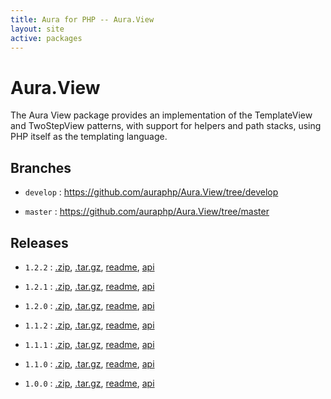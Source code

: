 ```yaml
---
title: Aura for PHP -- Aura.View
layout: site
active: packages
---
```


Aura.View
=========

The Aura View package provides an implementation of the TemplateView and TwoStepView patterns, with support for helpers and path stacks, using PHP itself as the templating language.

Branches
--------

- `develop` : <https://github.com/auraphp/Aura.View/tree/develop>

- `master` : <https://github.com/auraphp/Aura.View/tree/master>

Releases
--------

- `1.2.2` : [.zip](https://github.com/auraphp/Aura.View/zipball/1.2.2), [.tar.gz](https://github.com/auraphp/Aura.View/tarball/1.2.2), [readme](1.2.2/), [api](1.2.2/api/)

- `1.2.1` : [.zip](https://github.com/auraphp/Aura.View/zipball/1.2.1), [.tar.gz](https://github.com/auraphp/Aura.View/tarball/1.2.1), [readme](1.2.1/), [api](1.2.1/api/)

- `1.2.0` : [.zip](https://github.com/auraphp/Aura.View/zipball/1.2.0), [.tar.gz](https://github.com/auraphp/Aura.View/tarball/1.2.0), [readme](1.2.0/), [api](1.2.0/api/)

- `1.1.2` : [.zip](https://github.com/auraphp/Aura.View/zipball/1.1.2), [.tar.gz](https://github.com/auraphp/Aura.View/tarball/1.1.2), [readme](1.1.2/), [api](1.1.2/api/)

- `1.1.1` : [.zip](https://github.com/auraphp/Aura.View/zipball/1.1.1), [.tar.gz](https://github.com/auraphp/Aura.View/tarball/1.1.1), [readme](1.1.1/), [api](1.1.1/api/)

- `1.1.0` : [.zip](https://github.com/auraphp/Aura.View/zipball/1.1.0), [.tar.gz](https://github.com/auraphp/Aura.View/tarball/1.1.0), [readme](1.1.0/), [api](1.1.0/api/)

- `1.0.0` : [.zip](https://github.com/auraphp/Aura.View/zipball/1.0.0), [.tar.gz](https://github.com/auraphp/Aura.View/tarball/1.0.0), [readme](1.0.0/), [api](1.0.0/api/)
